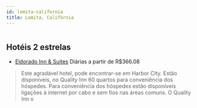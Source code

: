 ```yaml
---
id: lomita-california
title: Lomita, Califórnia
---
```


<center><img src="https://photos.hotelbeds.com/giata/31/316888/316888a_hb_a_011.jpg" alt="" /></center>


## Hotéis 2 estrelas

-    [Eldorado Inn & Suites](https://www.hurb.com/hoteis/lomita/eldorado-inn-suites-JNP-JP419676?cmp=18055) Diárias a partir de R$366.08
   > Este agradável hotel, pode encontrar-se em Harbor City. Estão disponíveis, no Quality Inn 60 quartos para conveniência dos hóspedes. Para conveniência dos hóspedes estão disponíveis ligações à internet por cabo e sem fios nas áreas comuns. O Quality Inn o
